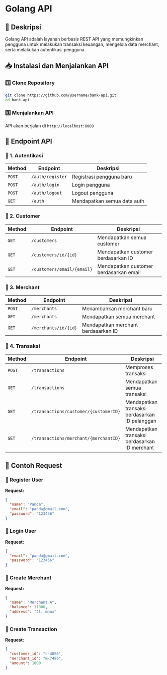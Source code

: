 # Golang API

## 📌 Deskripsi
Golang API adalah layanan berbasis REST API yang memungkinkan pengguna untuk melakukan transaksi keuangan, mengelola data merchant, serta melakukan autentikasi pengguna.

## 📥 Instalasi dan Menjalankan API

### 1️⃣ Clone Repository
```sh
git clone https://github.com/username/bank-api.git
cd bank-api
```

### 3️⃣ Menjalankan API
API akan berjalan di `http://localhost:8080`

## 🚀 Endpoint API

### 📌 1. **Autentikasi**
| Method | Endpoint | Deskripsi |
|--------|---------|-----------|
| `POST` | `/auth/register` | Registrasi pengguna baru |
| `POST` | `/auth/login` | Login pengguna |
| `POST` | `/auth/logout` | Logout pengguna |
| `GET` | `/auth` | Mendapatkan semua data auth |

### 📌 2. **Customer**
| Method | Endpoint | Deskripsi |
|--------|---------|-----------|
| `GET` | `/customers` | Mendapatkan semua customer |
| `GET` | `/customers/id/{id}` | Mendapatkan customer berdasarkan ID |
| `GET` | `/customers/email/{email}` | Mendapatkan customer berdasarkan email |

### 📌 3. **Merchant**
| Method | Endpoint | Deskripsi |
|--------|---------|-----------|
| `POST` | `/merchants` | Menambahkan merchant baru |
| `GET` | `/merchants` | Mendapatkan semua merchant |
| `GET` | `/merchants/id/{id}` | Mendapatkan merchant berdasarkan ID |

### 📌 4. **Transaksi**
| Method | Endpoint | Deskripsi |
|--------|---------|-----------|
| `POST` | `/transactions` | Memproses transaksi |
| `GET` | `/transactions` | Mendapatkan semua transaksi |
| `GET` | `/transactions/customer/{customerID}` | Mendapatkan transaksi berdasarkan ID pelanggan |
| `GET` | `/transactions/merchant/{merchantID}` | Mendapatkan transaksi berdasarkan ID merchant |

## 📝 Contoh Request
### 📌 Register User
**Request:**
```json
{
  "name": "Panda",
  "email": "panda@gmail.com",
  "password": "123456"
}
```

### 📌 Login User
**Request:**
```json
{
  "email": "panda@gmail.com",
  "password": "123456"
}
```

### 📌 Create Merchant
**Request:**
```json
{
  "name": "Merchant A",
  "balance": 11000,
  "address": "Jl. mana"
}
```

### 📌 Create Transaction
**Request:**
```json
{
  "customer_id": "c-4806",
  "merchant_id": "m-7486",
  "amount": 1000
}
```
